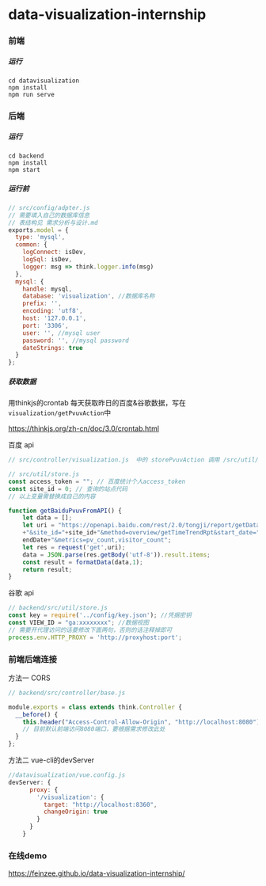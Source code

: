 # data-visualization-internship

### 前端

##### 运行

```
cd datavisualization
npm install
npm run serve
```

### 后端

##### 运行

```
cd backend
npm install
npm start
```

##### 运行前

```js
// src/config/adpter.js
// 需要填入自己的数据库信息
// 表结构见 需求分析与设计.md
exports.model = {
  type: 'mysql',
  common: {
    logConnect: isDev,
    logSql: isDev,
    logger: msg => think.logger.info(msg)
  },
  mysql: {
    handle: mysql,
    database: 'visualization', //数据库名称
    prefix: '',
    encoding: 'utf8',
    host: '127.0.0.1',
    port: '3306',
    user: '', //mysql user
    password: '', //mysql password
    dateStrings: true
  }
};
```

##### 获取数据

用thinkjs的crontab 每天获取昨日的百度&谷歌数据，写在`visualization/getPvuvAction`中

https://thinkjs.org/zh-cn/doc/3.0/crontab.html

百度 api 

```js
// src/controller/visualization.js  中的 storePvuvAction 调用 /src/util/store.js 中的方法

// src/util/store.js 
const access_token = ""; // 百度统计个人access_token
const site_id = 0; // 查询的站点代码
// 以上变量需替换成自己的内容

function getBaiduPvuvFromAPI() {
    let data = [];
    let uri = "https://openapi.baidu.com/rest/2.0/tongji/report/getData?access_token="+access_token
    +"&site_id="+site_id+"&method=overview/getTimeTrendRpt&start_date="+startDate+"&end_date=" + 
    endDate+"&metrics=pv_count,visitor_count";
    let res = request('get',uri);
    data = JSON.parse(res.getBody('utf-8')).result.items;
    const result = formatData(data,1);
    return result;
}
```

谷歌 api

```js
// backend/src/util/store.js
const key = require('../config/key.json'); //凭据密钥
const VIEW_ID = "ga:xxxxxxxx"; //数据视图
// 需要开代理访问的话要修改下面两句，否则的话注释掉即可
process.env.HTTP_PROXY = 'http://proxyhost:port';
```



### 前端后端连接

方法一  CORS

```js
// backend/src/controller/base.js

module.exports = class extends think.Controller {
  __before() {
    this.header("Access-Control-Allow-Origin", "http://localhost:8080");  
    // 目前默认前端访问8080端口，要根据需求修改此处
  }
};

```

方法二 vue-cli的devServer

```js
//datavisualization/vue.config.js
devServer: {
      proxy: {
        '/visualization': {
          target: "http://localhost:8360",
          changeOrigin: true
        }
      }
    }
```

### 在线demo

https://feinzee.github.io/data-visualization-internship/
